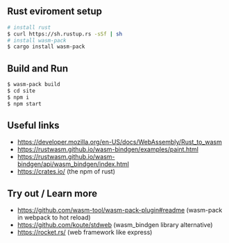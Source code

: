## Rust eviroment setup
```bash
# install rust
$ curl https://sh.rustup.rs -sSf | sh
# install wasm-pack
$ cargo install wasm-pack
```

## Build and Run
```bash
$ wasm-pack build
$ cd site
$ npm i
$ npm start
```

## Useful links
* https://developer.mozilla.org/en-US/docs/WebAssembly/Rust_to_wasm
* https://rustwasm.github.io/wasm-bindgen/examples/paint.html
* https://rustwasm.github.io/wasm-bindgen/api/wasm_bindgen/index.html
* https://crates.io/ (the npm of rust)

## Try out / Learn more
* https://github.com/wasm-tool/wasm-pack-plugin#readme (wasm-pack in webpack to hot reload)
* https://github.com/koute/stdweb (wasm_bindgen library alternative)
* https://rocket.rs/ (web framework like express)
